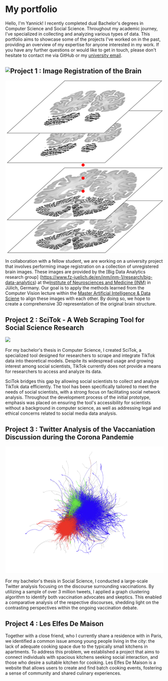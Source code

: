 # My portfolio

Hello, I'm Yannick! I recently completed dual Bachelor's degrees in Computer Science and Social Science. Throughout my academic journey, I've specialized in collecting and analyzing various types of data. This portfolio aims to showcase some of the projects I've worked on in the past, providing an overview of my expertise for anyone interested in my work. If you have any further questions or would like to get in touch, please don't hesitate to contact me via GitHub or my [university email](lazel102@hhu.de).

## ![Project 1 : Image Registration of the Brain](https://git.hhu.de/2023-computer-vision-lazel102-lusch224/project-1-image-registration/)

![](figs/stacking.png)

In collaboration with a fellow student, we are working on a university project that involves performing image registration on a collection of unregistered brain images. These images are provided by the  [Big Data Analytics research group] (https://www.fz-juelich.de/en/inm/inm-1/research/big-data-analytics) at the[Institute of Neurosciences and Medicine (INM)](https://www.fz-juelich.de/en) in Jülich, Germany. Our goal is to apply the methods learned from the Computer Vision lecture within the  [Master Artificial Intelligence & Data Sciene](https://www.heicad.hhu.de/lehre/masters-programme-ai-and-data-science) to align these images with each other.  By doing so, we hope to create a comprehensive 3D representation of the original brain structure.


## Project 2 : SciTok - A Web Scraping Tool for Social Science Research

![](figs/FirstGraphVisualization.png)

For my bachelor's thesis in Computer Science, I created SciTok, a specialized tool designed for researchers to scrape and integrate TikTok data into theoretical models. Despite its widespread usage and growing interest among social scientists, TikTok currently does not provide a means for researchers to access and analyze its data.

SciTok bridges this gap by allowing social scientists to collect and analyze TikTok data efficiently. The tool has been specifically tailored to meet the needs of social scientists, with a strong focus on facilitating social network analysis. Throughout the development process of the initial prototype, emphasis was placed on ensuring the tool's accessibility for scientists without a background in computer science, as well as addressing legal and ethical concerns related to social media data analysis.



## Project 3 : Twitter Analysis of the Vaccaniation Discussion during the Corona Pandemie

![](figs/graph_vaccination.png)


For my bachelor's thesis in Social Science, I conducted a large-scale Twitter analysis focusing on the discourse surrounding vaccinations. By utilizing a sample of over 3 million tweets, I applied a graph clustering algorithm to identify both vaccination advocates and skeptics. This enabled a comparative analysis of the respective discourses, shedding light on the contrasting perspectives within the ongoing vaccination debate.

## Project 4 : Les Elfes De Maison 

Together with a close friend, who I currently share a residence with in Paris, we identified a common issue among young people living in the city: the lack of adequate cooking space due to the typically small kitchens in apartments. To address this problem, we established a project that aims to connect individuals with spacious kitchens seeking social interaction, and those who desire a suitable kitchen for cooking. Les Elfes De Maison is a website that allows users to create and find batch cooking events, fostering a sense of community and shared culinary experiences.

